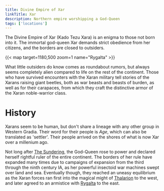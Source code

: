 ```yaml
---
title: Divine Empire of Xar
linkTitle: Xar
description: Northern empire worshipping a God-Queen
tags: ['locations']
---
```


The Divine Empire of Xar (Kado Tezu Xara) is an enigma to those not born into
it. The immortal god-queen Xar demands strict obedience from her citizens, and
the borders are closed to outsiders.

{{< map target=1180,500 zoom=1 name="Rygalta" >}}

What little outsiders do know comes as roundabout rumors, but always seems
completely alien compared to life on the rest of the continent.  Those who have
survived encounters with the Xaran military tell stories of the Xarans raising
giant beetles, both as war beasts and beasts of burden, as well as for their
carapaces, from which they craft the distinctive armor of the Xaran
noble-warrior class.

# History

Xarans seem to be human, but don't share a lineage with any other group in
Western Gradia. Their word for their people is _Age_, which can also be
translated as 'settler'. Their people arrived on the shores of what is now Xar
over a millenium ago.

Not long after [The Sundering](/pages/Sundering), the God-Queen rose to power
and declared herself rightful ruler of the entire continent. The borders of her
rule have expanded many times due to campaigns of expansion from the third
through the ninth century IA, as her powerful insectoid war machines swept over
land and sea. Eventually though, they reached an uneasy equilibrium as the Xaran
forces ran first into the magical might of [Thalarion](/pages/Thalarion) to the
west, and later agreed to an armistice with [Rygalta](/pages/Rygalta) to the
east.

